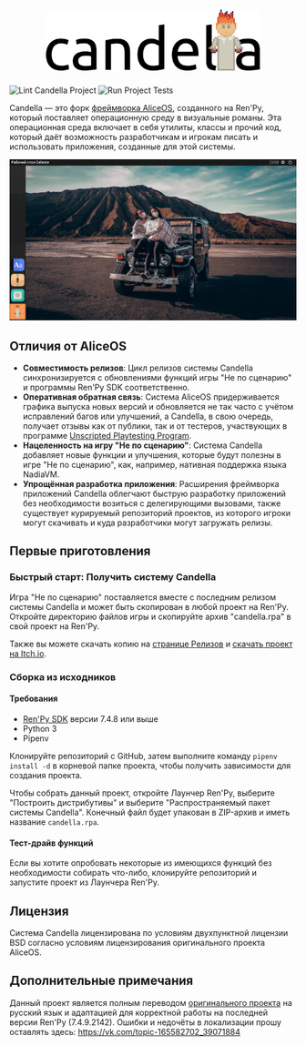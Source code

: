 <div align="center">
<h1><img alt="Candella" src="./res/logomark.svg" width=376 /></h1>
</div>

![Lint Candella Project](https://github.com/UnscriptedVN/candella/workflows/Lint%20Candella%20Project/badge.svg) 
![Run Project Tests](https://github.com/UnscriptedVN/candella/workflows/Run%20Project%20Tests/badge.svg)

Candella — это форк [фреймворка AliceOS](https://aliceos.app), созданного на Ren'Py, который поставляет операционную среду в визуальные романы. Эта операционная среда включает в себя утилиты, классы и прочий код, который даёт возможность разработчикам и игрокам писать и использовать приложения, созданные для этой системы.

![Celeste Shell in Candella](./.github/release2.png)

## Отличия от AliceOS

- **Совместимость релизов**: Цикл релизов системы Candella синхронизируется с обновлениями функций игры "Не по сценарию" и программы Ren'Py SDK соответственно.
- **Оперативная обратная связь**: Система AliceOS придерживается графика выпуска новых версий и обновляется не так часто с учётом исправлений багов или улучшений, а Candella, в свою очередь, получает отзывы как от публики, так и от тестеров, участвующих в программе [Unscripted Playtesting Program][uvn-beta].
- **Нацеленность на игру "Не по сценарию"**: Система Candella добавляет новые функции и улучшения, которые будут полезны в игре "Не по сценарию", как, например, нативная поддержка языка NadiaVM.
- **Упрощённая разработка приложения**: Расширения фреймворка приложений Candella облегчают быструю разработку приложений без необходимости возиться с делегирующими вызовами, также существует курируемый репозиторий проектов, из которого игроки могут скачивать и куда разработчики могут загружать релизы.

## Первые приготовления

### Быстрый старт: Получить систему Candella

Игра "Не по сценарию" поставляется вместе с последним релизом системы Candella и может быть скопирован в любой проект на Ren'Py. Откройте директорию файлов игры и скопируйте архив "candella.rpa" в свой проект на Ren'Py.

Также вы можете скачать копию на [странице Релизов][releases] и [скачать проект на Itch.io](https://marquiskurt.itch.io/candella).

### Сборка из исходников

#### Требования
- [Ren'Py SDK][renpy] версии 7.4.8 или выше
- Python 3
- Pipenv

Клонируйте репозиторий с GitHub, затем выполните команду `pipenv install -d` в корневой папке проекта, чтобы получить зависимости для создания проекта.

Чтобы собрать данный проект, откройте Лаунчер Ren'Py, выберите "Построить дистрибутивы" и выберите "Распространяемый пакет системы Candella". Конечный файл будет упакован в ZIP-архив и иметь название `candella.rpa`.

#### Тест-драйв функций

Если вы хотите опробовать некоторые из имеющихся функций без необходимости собирать что-либо, клонируйте репозиторий и запустите проект из Лаунчера Ren'Py.

## Лицензия

Система Candella лицензирована по условиям двухпунктной лицензии BSD согласно условиям лицензирования оригинального проекта AliceOS.

## Дополнительные примечания

Данный проект является полным переводом [оригинального проекта](https://github.com/UnscriptedVN/candella) на русский язык и адаптацией для корректной работы на последней версии Ren'Py (7.4.9.2142). Ошибки и недочёты в локализации прошу оставлять здесь: https://vk.com/topic-165582702_39071884

<!-- Links -->

[releases]: https://github.com/UnscriptedVN/candella/releases/
[uvn-beta]: https://beta.unscriptedvn.dev
[renpy]: https://renpy.org
